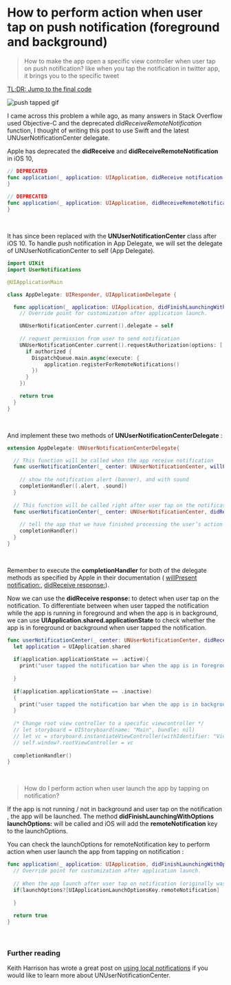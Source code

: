 # How to perform action when user tap on push notification (foreground and background)



> How to make the app open a specific view controller when user tap on push notification? like when you tap the notification in twitter app, it brings you to the specific tweet



[TL;DR: Jump to the final code](#answer) 



![push tapped gif](https://iosimage.s3.amazonaws.com/2018/30-perform-action-notification-tap/pushtapped.gif)



I came across this problem a while ago, as many answers in Stack Overflow used Objective-C and the deprecated *didReceiveRemoteNotification* function, I thought of writing this post to use Swift and the latest UNUserNotificationCenter delegate.



Apple has deprecated the **didReceive** and **didReceiveRemoteNotification** in iOS 10,

```swift
// DEPRECATED
func application(_ application: UIApplication, didReceive notification: UILocalNotification) {
}
    
// DEPRECATED
func application(_ application: UIApplication, didReceiveRemoteNotification userInfo: [AnyHashable : Any]) {
}
```

<br>



It has since been replaced with the **UNUserNotificationCenter** class after iOS 10. To handle push notification in App Delegate, we will set the delegate of UNUserNotificationCenter to self (App Delegate).

```swift
import UIKit
import UserNotifications

@UIApplicationMain

class AppDelegate: UIResponder, UIApplicationDelegate {

  func application(_ application: UIApplication, didFinishLaunchingWithOptions launchOptions: [UIApplicationLaunchOptionsKey: Any]?) -> Bool {
    // Override point for customization after application launch.

    UNUserNotificationCenter.current().delegate = self
    
    // request permission from user to send notification
    UNUserNotificationCenter.current().requestAuthorization(options: [.alert, .badge, .sound], completionHandler: { authorized, error in
      if authorized {
        DispatchQueue.main.async(execute: {
            application.registerForRemoteNotifications()
        })
      }
    })

    return true
  }
}                    
```

<br>



And implement these two methods of **UNUserNotificationCenterDelegate** : 

```swift
extension AppDelegate: UNUserNotificationCenterDelegate{

  // This function will be called when the app receive notification
  func userNotificationCenter(_ center: UNUserNotificationCenter, willPresent notification: UNNotification, withCompletionHandler completionHandler: @escaping (UNNotificationPresentationOptions) -> Void) {
      
    // show the notification alert (banner), and with sound
    completionHandler([.alert, .sound])
  }
    
  // This function will be called right after user tap on the notification
  func userNotificationCenter(_ center: UNUserNotificationCenter, didReceive response: UNNotificationResponse, withCompletionHandler completionHandler: @escaping () -> Void) {
      
    // tell the app that we have finished processing the user’s action / response
    completionHandler()
  }
}
```

<br>



Remember to execute the **completionHandler** for both of the delegate methods as specified by Apple in their documentation ( [willPresent notification:](https://developer.apple.com/documentation/usernotifications/unusernotificationcenterdelegate/1649518-usernotificationcenter), [didReceive response:](https://developer.apple.com/documentation/usernotifications/unusernotificationcenterdelegate/1649501-usernotificationcenter)).



Now we can use the **didReceive response:** to detect when user tap on the notification. To differentiate between when user tapped the notification while the app is running in foreground and when the app is in background, we can use **UIApplication.shared.applicationState** to check whether the app is in foreground or background when user tapped the notification.



<span id="answer"></span>

```swift
func userNotificationCenter(_ center: UNUserNotificationCenter, didReceive response: UNNotificationResponse, withCompletionHandler completionHandler: @escaping () -> Void) {
  let application = UIApplication.shared
  
  if(application.applicationState == .active){
    print("user tapped the notification bar when the app is in foreground")
    
  }
  
  if(application.applicationState == .inactive)
  {
    print("user tapped the notification bar when the app is in background")
  }
  
  /* Change root view controller to a specific viewcontroller */
  // let storyboard = UIStoryboard(name: "Main", bundle: nil)
  // let vc = storyboard.instantiateViewController(withIdentifier: "ViewControllerStoryboardID") as? ViewController
  // self.window?.rootViewController = vc
  
  completionHandler()
}
```

<br>



> How do I perform action when user launch the app by tapping on notification?

If the app is not running / not in background and user tap on the notification , the app will be launched. The method **didFinishLaunchingWithOptions launchOptions:** will be called and iOS will add the **remoteNotification** key to the launchOptions.



You can check the launchOptions for remoteNotification key to perform action when user launch the app from tapping on notification : 

```swift
func application(_ application: UIApplication, didFinishLaunchingWithOptions launchOptions: [UIApplicationLaunchOptionsKey: Any]?) -> Bool {
  // Override point for customization after application launch.
  
  // When the app launch after user tap on notification (originally was not running / not in background)
  if(launchOptions?[UIApplicationLaunchOptionsKey.remoteNotification] != nil){
      
  }
  
  return true
}
```

<br>





### Further reading

Keith Harrison has wrote a great post on [using local notifications](https://useyourloaf.com/blog/local-notifications-with-ios-10/) if you would like to learn more about UNUserNotificationCenter.







